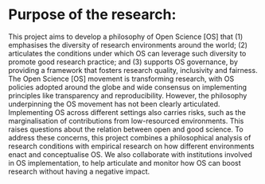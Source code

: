 # Purpose of the research: 
This project aims to develop a philosophy of Open Science [OS] that (1) emphasises the 
diversity of research environments around the world; (2) articulates the conditions under 
which OS can leverage such diversity to promote good research practice; and (3) supports OS 
governance, by providing a framework that fosters research quality, inclusivity and 
fairness. The Open Science [OS] movement is transforming research, with OS policies 
adopted around the globe and wide consensus on implementing principles like transparency 
and reproducibility. However, the philosophy underpinning the OS movement has not been 
clearly articulated. Implementing OS across different settings also carries risks, such as the 
marginalisation of contributions from low-resourced environments. This raises questions 
about the relation between open and good science. To address these concerns, this 
project combines a philosophical analysis of research conditions with empirical research on 
how different environments enact and conceptualise OS. We also collaborate with 
institutions involved in OS implementation, to help articulate and monitor how OS can boost 
research without having a negative impact. 
